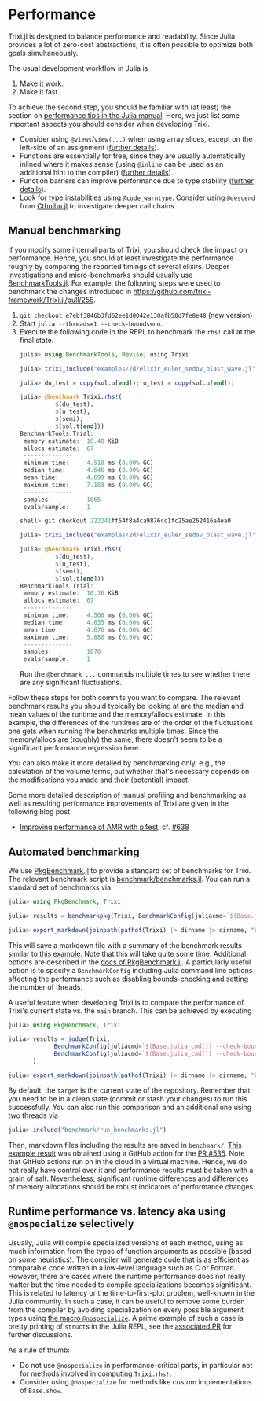 # Performance

Trixi.jl is designed to balance performance and readability. Since Julia provides
a lot of zero-cost abstractions, it is often possible to optimize both goals
simultaneously.

The usual development workflow in Julia is

1. Make it work.
2. Make it fast.

To achieve the second step, you should be familiar with (at least) the section on
[performance tips in the Julia manual](https://docs.julialang.org/en/v1/manual/performance-tips/).
Here, we just list some important aspects you should consider when developing Trixi.

- Consider using `@views`/`view(...)` when using array slices, except on the left-side
  of an assignment
  ([further details](https://docs.julialang.org/en/v1/manual/performance-tips/#man-performance-views)).
- Functions are essentially for free, since they are usually automatically inlined where it makes sense (using `@inline` can be used as an additional hint to the compiler)
  ([further details](https://docs.julialang.org/en/v1/manual/performance-tips/#Break-functions-into-multiple-definitions)).
- Function barriers can improve performance due to type stability
  ([further details](https://docs.julialang.org/en/v1/manual/performance-tips/#kernel-functions)).
- Look for type instabilities using `@code_warntype`.
  Consider using `@descend` from [Cthulhu.jl](https://github.com/JuliaDebug/Cthulhu.jl) to investigate
  deeper call chains.



## Manual benchmarking

If you modify some internal parts of Trixi, you should check the impact on performance.
Hence, you should at least investigate the performance roughly by comparing the reported
timings of several elixirs. Deeper investigations and micro-benchmarks should usually use
[BenchmarkTools.jl](https://github.com/JuliaCI/BenchmarkTools.jl).
For example, the following steps were used to benchmark the changes introduced in
https://github.com/trixi-framework/Trixi.jl/pull/256.

1. `git checkout e7ebf3846b3fd62ee1d0042e130afb50d7fe8e48` (new version)
2. Start `julia --threads=1 --check-bounds=no`.
3. Execute the following code in the REPL to benchmark the `rhs!` call at the final state.
   ```julia
   julia> using BenchmarkTools, Revise; using Trixi

   julia> trixi_include("examples/2d/elixir_euler_sedov_blast_wave.jl")

   julia> du_test = copy(sol.u[end]); u_test = copy(sol.u[end]);

   julia> @benchmark Trixi.rhs!(
             $(du_test),
             $(u_test),
             $(semi),
             $(sol.t[end]))
   BenchmarkTools.Trial:
    memory estimate:  10.48 KiB
    allocs estimate:  67
    --------------
    minimum time:     4.510 ms (0.00% GC)
    median time:      4.646 ms (0.00% GC)
    mean time:        4.699 ms (0.00% GC)
    maximum time:     7.183 ms (0.00% GC)
    --------------
    samples:          1065
    evals/sample:     1

   shell> git checkout 222241ff54f8a4ca9876cc1fc25ae262416a4ea0

   julia> trixi_include("examples/2d/elixir_euler_sedov_blast_wave.jl")

   julia> @benchmark Trixi.rhs!(
             $(du_test),
             $(u_test),
             $(semi),
             $(sol.t[end]))
   BenchmarkTools.Trial:
    memory estimate:  10.36 KiB
    allocs estimate:  67
    --------------
    minimum time:     4.500 ms (0.00% GC)
    median time:      4.635 ms (0.00% GC)
    mean time:        4.676 ms (0.00% GC)
    maximum time:     5.880 ms (0.00% GC)
    --------------
    samples:          1070
    evals/sample:     1
   ```
   Run the `@benchmark ...` commands multiple times to see whether there are any significant fluctuations.

Follow these steps for both commits you want to compare. The relevant benchmark results you should typically be looking at
are the median and mean values of the runtime and the memory/allocs estimate. In this example, the differences
of the runtimes are of the order of the fluctuations one gets when running the benchmarks multiple times. Since
the memory/allocs are (roughly) the same, there doesn't seem to be a significant performance regression here.

You can also make it more detailed by benchmarking only, e.g., the calculation of the volume terms, but whether that's necessary depends on the modifications you made and their (potential) impact.

Some more detailed description of manual profiling and benchmarking as well as
resulting performance improvements of Trixi are given in the following blog post.
- [Improving performance of AMR with p4est](https://ranocha.de/blog/Optimizing_p4est_AMR/),
  cf. [#638](https://github.com/trixi-framework/Trixi.jl/pull/638)


## Automated benchmarking

We use [PkgBenchmark.jl](https://github.com/JuliaCI/PkgBenchmark.jl) to provide a standard set of
benchmarks for Trixi. The relevant benchmark script is
[benchmark/benchmarks.jl](https://github.com/trixi-framework/Trixi.jl/blob/main/benchmark/benchmarks.jl).
You can run a standard set of benchmarks via
```julia
julia> using PkgBenchmark, Trixi

julia> results = benchmarkpkg(Trixi, BenchmarkConfig(juliacmd=`$(Base.julia_cmd()) --check-bounds=no --threads=1`))

julia> export_markdown(joinpath(pathof(Trixi) |> dirname |> dirname, "benchmark", "single_benchmark.md"), results)
```
This will save a markdown file with a summary of the benchmark results similar to
[this example](https://gist.github.com/ranocha/494fa2529e1e6703c17b08434c090980).
Note that this will take quite some time. Additional options are described in the
[docs of PkgBenchmark.jl](https://juliaci.github.io/PkgBenchmark.jl/stable).
A particularly useful option is to specify a `BenchmarkConfig` including Julia
command line options affecting the performance such as disabling bounds-checking
and setting the number of threads.

A useful feature when developing Trixi is to compare the performance of Trixi's
current state vs. the `main` branch. This can be achieved by executing
```julia
julia> using PkgBenchmark, Trixi

julia> results = judge(Trixi,
             BenchmarkConfig(juliacmd=`$(Base.julia_cmd()) --check-bounds=no --threads=1`), # target
             BenchmarkConfig(juliacmd=`$(Base.julia_cmd()) --check-bounds=no --threads=1`, id="main") # baseline
       )

julia> export_markdown(joinpath(pathof(Trixi) |> dirname |> dirname, "benchmark", "results.md"), results)
```
By default, the `target` is the current state of the repository. Remember that you
need to be in a clean state (commit or stash your changes) to run this successfully.
You can also run this comparison and an additional one using two threads via
```julia
julia> include("benchmark/run_benchmarks.jl")
```
Then, markdown files including the results are saved in `benchmark/`.
[This example result](https://gist.github.com/ranocha/bf98d19e288e759d3a36ca0643448efb)
was obtained using a GitHub action for the
[PR #535](https://github.com/trixi-framework/Trixi.jl/pull/535).
Note that GitHub actions run on in the cloud in a virtual machine. Hence, we do not really
have control over it and performance results must be taken with a grain of salt.
Nevertheless, significant runtime differences and differences of memory allocations
should be robust indicators of performance changes.


## Runtime performance vs. latency aka using `@nospecialize` selectively

Usually, Julia will compile specialized versions of each method, using as much information from the
types of function arguments as possible (based on some
[heuristics](https://docs.julialang.org/en/v1/manual/performance-tips/#Be-aware-of-when-Julia-avoids-specializing)).
The compiler will generate code that is as efficient as comparable code written in a low-level
language such as C or Fortran. However, there are cases where the runtime performance does not
really matter but the time needed to compile specializations becomes significant. This is related to
latency or the time-to-first-plot problem, well-known in the Julia community. In such a case, it can
be useful to remove some burden from the compiler by avoiding specialization on every possible argument
types using [the macro `@nospecialize`](https://docs.julialang.org/en/v1/base/base/#Base.@nospecialize).
A prime example of such a case is pretty printing of `struct`s in the Julia REPL, see the
[associated PR](https://github.com/trixi-framework/Trixi.jl/pull/447) for further discussions.

As a rule of thumb:
- Do not use `@nospecialize` in performance-critical parts, in particular not for methods involved
  in computing `Trixi.rhs!`.
- Consider using `@nospecialize` for methods like custom implementations of `Base.show`.
